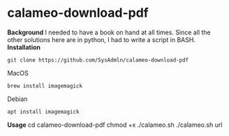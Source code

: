 # calameo-download-pdf
**Background**
I needed to have a book on hand at all times. Since all the other solutions here are in python, I had to write a script in BASH.
**Installation**
`````
git clone https://github.com/SysAdmln/calameo-download-pdf
`````
MacOS
`````
brew install imagemagick
`````
Debian
`````
apt install imagemagick
`````
**Usage**
cd calameo-download-pdf
chmod +x ./calameo.sh
./calameo.sh url
